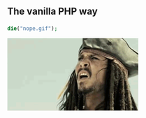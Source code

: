 The vanilla PHP way
-------------------
```php
die("nope.gif");
```

![nope.gif](./img/nope_jack.gif)
